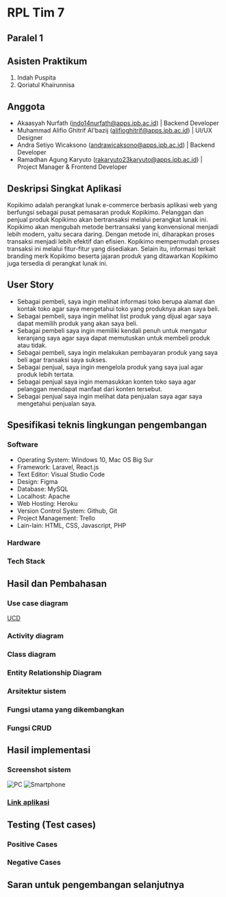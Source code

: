 # RPL Tim 7

## Paralel 1

## Asisten Praktikum
1. Indah Puspita
2. Qoriatul Khairunnisa

## Anggota
- Akaasyah Nurfath (indo14nurfath@apps.ipb.ac.id)                   | Backend Developer
- Muhammad Alifio Ghitrif Al'bazij (alifioghitrif@apps.ipb.ac.id)   | UI/UX Designer
- Andra Setiyo Wicaksono (andrawicaksono@apps.ipb.ac.id)            | Backend Developer
- Ramadhan Agung Karyuto (rakaryuto23karyuto@apps.ipb.ac.id)        | Project Manager & Frontend Developer

## Deskripsi Singkat Aplikasi
   Kopikimo adalah perangkat lunak e-commerce berbasis aplikasi web yang berfungsi sebagai pusat pemasaran produk Kopikimo. Pelanggan dan penjual produk Kopikimo akan bertransaksi melalui perangkat lunak ini. Kopikimo akan mengubah metode bertransaksi yang konvensional menjadi lebih modern, yaitu secara daring. Dengan metode ini, diharapkan proses transaksi menjadi lebih efektif dan efisien. Kopikimo mempermudah proses transaksi ini melalui fitur-fitur yang disediakan. Selain itu, informasi terkait branding merk Kopikimo beserta jajaran produk yang ditawarkan Kopikimo juga tersedia di perangkat lunak ini. 


## User Story
- Sebagai pembeli, saya ingin melihat informasi toko berupa alamat dan kontak toko agar saya mengetahui toko yang produknya akan saya beli.
- Sebagai pembeli, saya ingin melihat list produk yang dijual agar saya dapat memilih produk yang akan saya beli.
- Sebagai pembeli saya ingin memiliki kendali penuh untuk mengatur keranjang saya agar saya dapat memutuskan untuk membeli produk atau tidak.
- Sebagai pembeli, saya ingin melakukan pembayaran produk yang saya beli agar transaksi saya sukses.
- Sebagai penjual, saya ingin mengelola produk yang saya jual agar produk lebih tertata.
- Sebagai penjual saya ingin memasukkan konten toko saya agar pelanggan mendapat manfaat dari konten tersebut.
- Sebagai penjual saya ingin melihat data penjualan saya agar saya mengetahui penjualan saya.

## Spesifikasi teknis lingkungan pengembangan
### Software
- Operating System: Windows 10, Mac OS Big Sur
- Framework: Laravel, React.js
- Text Editor: Visual Studio Code
- Design: Figma
- Database: MySQL
- Localhost: Apache
- Web Hosting: Heroku
- Version Control System: Github, Git
- Project Management: Trello
- Lain-lain: HTML, CSS, Javascript, PHP

### Hardware

### Tech Stack

## Hasil dan Pembahasan
### Use case diagram
[UCD](https://github.com/rakaryuto/RPL-Team7/blob/master/images/Untitled%20Diagram-Page-1%20(3).png)
### Activity diagram
### Class diagram
### Entity Relationship Diagram
### Arsitektur sistem
### Fungsi utama yang dikembangkan
### Fungsi CRUD

## Hasil implementasi
### Screenshot sistem
![PC](https://github.com/rakaryuto/RPL-Team7/blob/master/images/Screenshot%20(297).png)
![Smartphone](https://github.com/rakaryuto/RPL-Team7/blob/master/images/Screenshot_2021-06-07-11-08-46-545_com.android.chrome.jpg)
### [Link aplikasi](http://fathomless-fortress-50783.herokuapp.com)

## Testing (Test cases)
### Positive Cases
### Negative Cases

## Saran untuk pengembangan selanjutnya
